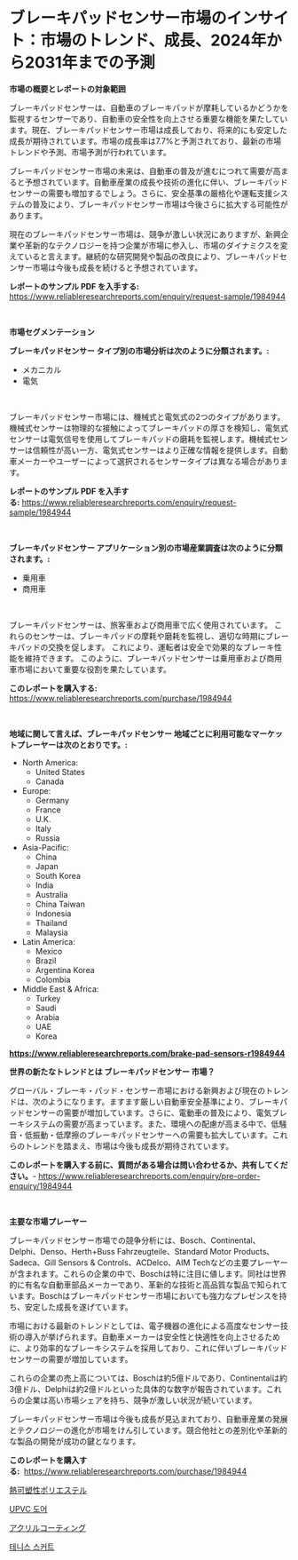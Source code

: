<p><h1>ブレーキパッドセンサー市場のインサイト：市場のトレンド、成長、2024年から2031年までの予測</h1></p><p><strong>市場の概要とレポートの対象範囲</strong></p>
<p><p>ブレーキパッドセンサーは、自動車のブレーキパッドが摩耗しているかどうかを監視するセンサーであり、自動車の安全性を向上させる重要な機能を果たしています。現在、ブレーキパッドセンサー市場は成長しており、将来的にも安定した成長が期待されています。市場の成長率は7.7%と予測されており、最新の市場トレンドや予測、市場予測が行われています。</p><p>ブレーキパッドセンサー市場の未来は、自動車の普及が進むにつれて需要が高まると予想されています。自動車産業の成長や技術の進化に伴い、ブレーキパッドセンサーの需要も増加するでしょう。さらに、安全基準の厳格化や運転支援システムの普及により、ブレーキパッドセンサー市場は今後さらに拡大する可能性があります。</p><p>現在のブレーキパッドセンサー市場は、競争が激しい状況にありますが、新興企業や革新的なテクノロジーを持つ企業が市場に参入し、市場のダイナミクスを変えていると言えます。継続的な研究開発や製品の改良により、ブレーキパッドセンサー市場は今後も成長を続けると予想されています。</p></p>
<p><strong>レポートのサンプル PDF を入手する:</strong> <a href="https://www.reliableresearchreports.com/enquiry/request-sample/1984944">https://www.reliableresearchreports.com/enquiry/request-sample/1984944</a></p>
<p>&nbsp;</p>
<p><strong>市場セグメンテーション</strong></p>
<p><strong>ブレーキパッドセンサー タイプ別の市場分析は次のように分類されます。:</strong></p>
<p><ul><li>メカニカル</li><li>電気</li></ul></p>
<p>&nbsp;</p>
<p><p>ブレーキパッドセンサー市場には、機械式と電気式の2つのタイプがあります。機械式センサーは物理的な接触によってブレーキパッドの厚さを検知し、電気式センサーは電気信号を使用してブレーキパッドの磨耗を監視します。機械式センサーは信頼性が高い一方、電気式センサーはより正確な情報を提供します。自動車メーカーやユーザーによって選択されるセンサータイプは異なる場合があります。</p></p>
<p><strong>レポートのサンプル PDF を入手する:</strong>&nbsp;<a href="https://www.reliableresearchreports.com/enquiry/request-sample/1984944">https://www.reliableresearchreports.com/enquiry/request-sample/1984944</a></p>
<p>&nbsp;</p>
<p><strong> ブレーキパッドセンサー アプリケーション別の市場産業調査は次のように分類されます。:</strong></p>
<p><ul><li>乗用車</li><li>商用車</li></ul></p>
<p>&nbsp;</p>
<p><p>ブレーキパッドセンサーは、旅客車および商用車で広く使用されています。 これらのセンサーは、ブレーキパッドの摩耗や磨耗を監視し、適切な時期にブレーキパッドの交換を促します。 これにより、運転者は安全で効果的なブレーキ性能を維持できます。 このように、ブレーキパッドセンサーは乗用車および商用車市場において重要な役割を果たしています。</p></p>
<p><strong>このレポートを購入する:</strong>&nbsp; <a href="https://www.reliableresearchreports.com/purchase/1984944">https://www.reliableresearchreports.com/purchase/1984944</a></p>
<p>&nbsp;</p>
<p><strong>地域に関して言えば、ブレーキパッドセンサー 地域ごとに利用可能なマーケットプレーヤーは次のとおりです。:</strong></p>
<p><ul>
    <li>
        North America:
        <ul>
            <li>United States</li>
            <li>Canada</li>
        </ul>
    </li>
    <li>
        Europe:
        <ul>
            <li>Germany</li>
            <li>France</li>
            <li>U.K.</li>
            <li>Italy</li>
            <li>Russia</li>
        </ul>
    </li>
    <li>
        Asia-Pacific:
        <ul>
            <li>China</li>
            <li>Japan</li>
            <li>South Korea</li>
            <li>India</li>
            <li>Australia</li>
            <li>China Taiwan</li>
            <li>Indonesia</li>
            <li>Thailand</li>
            <li>Malaysia</li>
        </ul>
    </li>
    <li>
        Latin America:
        <ul>
            <li>Mexico</li>
            <li>Brazil</li>
            <li>Argentina Korea</li>
            <li>Colombia</li>
        </ul>
    </li>
    <li>
        Middle East & Africa:
        <ul>
            <li>Turkey</li>
            <li>Saudi</li>
            <li>Arabia</li>
            <li>UAE</li>
            <li>Korea</li>
        </ul>
    </li>
    </ul></p>
<p><strong><a href="https://www.reliableresearchreports.com/brake-pad-sensors-r1984944">https://www.reliableresearchreports.com/brake-pad-sensors-r1984944</a></strong>&nbsp;</p>
<p><strong>世界の新たなトレンドとは ブレーキパッドセンサー 市場？</strong></p>
<p><p>グローバル・ブレーキ・パッド・センサー市場における新興および現在のトレンドは、次のようになります。ますます厳しい自動車安全基準により、ブレーキパッドセンサーの需要が増加しています。さらに、電動車の普及により、電気ブレーキシステムの需要が高まっています。また、環境への配慮が高まる中で、低騒音・低振動・低摩擦のブレーキパッドセンサーへの需要も拡大しています。これらのトレンドを踏まえ、市場は今後も成長が期待されています。</p></p>
<p><strong>このレポートを購入する前に、質問がある場合は問い合わせるか、共有してください。</strong>- <a href="https://www.reliableresearchreports.com/enquiry/pre-order-enquiry/1984944">https://www.reliableresearchreports.com/enquiry/pre-order-enquiry/1984944</a></p>
<p>&nbsp;</p>
<p><strong>主要な市場プレーヤー</strong></p>
<p><p>ブレーキパッドセンサー市場での競争分析には、Bosch、Continental、Delphi、Denso、Herth+Buss Fahrzeugteile、Standard Motor Products、Sadeca、Gill Sensors & Controls、ACDelco、AIM Techなどの主要プレーヤーが含まれます。これらの企業の中で、Boschは特に注目に値します。同社は世界的に有名な自動車部品メーカーであり、革新的な技術と高品質な製品で知られています。Boschはブレーキパッドセンサー市場においても強力なプレゼンスを持ち、安定した成長を遂げています。</p><p>市場における最新のトレンドとしては、電子機器の進化による高度なセンサー技術の導入が挙げられます。自動車メーカーは安全性と快適性を向上させるために、より効率的なブレーキシステムを採用しており、これに伴いブレーキパッドセンサーの需要が増加しています。</p><p>これらの企業の売上高については、Boschは約5億ドルであり、Continentalは約3億ドル、Delphiは約2億ドルといった具体的な数字が報告されています。これらの企業は高い市場シェアを持ち、競争が激しい状況が続いています。</p><p>ブレーキパッドセンサー市場は今後も成長が見込まれており、自動車産業の発展とテクノロジーの進化が市場をけん引しています。競合他社との差別化や革新的な製品の開発が成功の鍵となります。</p></p>
<p><strong>このレポートを購入する:</strong>&nbsp;&nbsp;<a href="https://www.reliableresearchreports.com/purchase/1984944">https://www.reliableresearchreports.com/purchase/1984944</a></p>
<p><p><a href="https://medium.com/@byroalenzuela76845/%E7%86%B1%E5%8F%AF%E5%A1%91%E6%80%A7%E3%83%9D%E3%83%AA%E3%82%A8%E3%82%B9%E3%83%86%E3%83%AB%E5%B8%82%E5%A0%B4%E3%81%AE%E3%83%88%E3%83%AC%E3%83%B3%E3%83%89%E3%81%A8%E5%B8%82%E5%A0%B4%E5%88%86%E6%9E%90%E3%81%AF-2024%E5%B9%B4%E3%81%8B%E3%82%892031%E5%B9%B4%E3%81%BE%E3%81%A7%E3%81%AE%E6%9C%9F%E9%96%93%E3%81%AB%E4%BA%88%E6%B8%AC%E3%81%95%E3%82%8C%E3%81%A6%E3%81%84%E3%81%BE%E3%81%99-a702cb7f80c7">熱可塑性ポリエステル</a></p><p><a href="https://medium.com/@jordanilliamson678678_12326/upvc-%EB%AC%B8-%EC%8B%9C%EC%9E%A5-%EB%8F%99%ED%96%A5-%EB%B0%8F-%EC%8B%9C%EC%9E%A5-%EB%B6%84%EC%84%9D%EC%9D%80-2024-2031-%EB%85%84%EC%9D%84-%EB%8C%80%EC%83%81%EC%9C%BC%EB%A1%9C-%EC%98%88%EC%B8%A1%EB%90%98%EC%97%88%EC%8A%B5%EB%8B%88%EB%8B%A4-fde2ec118d43">UPVC 도어</a></p><p><a href="https://medium.com/@oliveyew35/%E3%82%A2%E3%82%AF%E3%83%AA%E3%83%AB%E3%82%B3%E3%83%BC%E3%83%86%E3%82%A3%E3%83%B3%E3%82%B0%E5%B8%82%E5%A0%B4%E3%81%AE%E8%A6%8F%E6%A8%A1-%E5%B8%82%E5%A0%B4%E5%B1%95%E6%9C%9B%E3%81%A8%E5%B8%82%E5%A0%B4%E4%BA%88%E6%B8%AC-2024%E5%B9%B4%E3%81%8B%E3%82%892031%E5%B9%B4-c391af0e12bb">アクリルコーティング</a></p><p><a href="https://medium.com/@jewelmohr02/%ED%85%8C%EB%8B%88%EC%8A%A4%EC%B9%98%EB%A7%88-%EC%8B%9C%EC%9E%A5-%EC%A0%84%EB%A7%9D-%EC%8B%9C%EC%9E%A5-%EB%8F%99%ED%96%A5-%EC%84%B1%EC%9E%A5-2024%EB%85%84%EB%B6%80%ED%84%B0-2031%EB%85%84%EA%B9%8C%EC%A7%80-%EC%98%88%EC%B8%A1-34e92a1198b5">테니스 스커트</a></p></p>